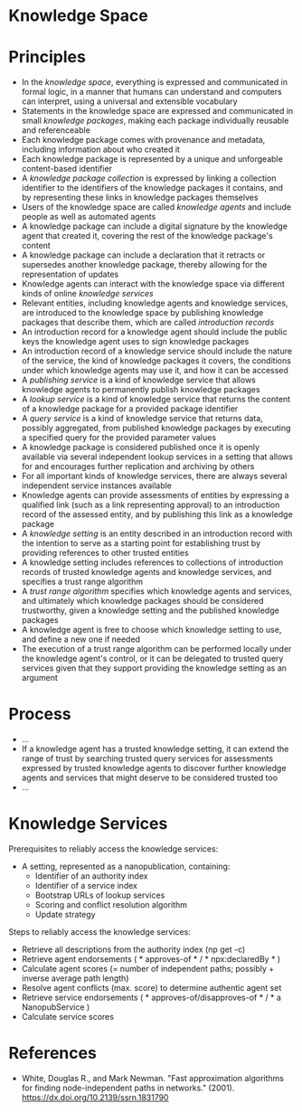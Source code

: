 Knowledge Space
===============

# Principles

- In the *knowledge space*, everything is expressed and communicated in formal logic, in a manner that humans can understand and computers can interpret, using a universal and extensible vocabulary
- Statements in the knowledge space are expressed and communicated in small *knowledge packages*, making each package individually reusable and referenceable
- Each knowledge package comes with provenance and metadata, including information about who created it
- Each knowledge package is represented by a unique and unforgeable content-based identifier
- A *knowledge package collection* is expressed by linking a collection identifier to the identifiers of the knowledge packages it contains, and by representing these links in knowledge packages themselves
- Users of the knowledge space are called *knowledge agents* and include people as well as automated agents
- A knowledge package can include a digital signature by the knowledge agent that created it, covering the rest of the knowledge package's content
- A knowledge package can include a declaration that it retracts or supersedes another knowledge package, thereby allowing for the representation of updates
- Knowledge agents can interact with the knowledge space via different kinds of online *knowledge services*
- Relevant entities, including knowledge agents and knowledge services, are introduced to the knowledge space by publishing knowledge packages that describe them, which are called *introduction records*
- An introduction record for a knowledge agent should include the public keys the knowledge agent uses to sign knowledge packages
- An introduction record of a knowledge service should include the nature of the service, the kind of knowledge packages it covers, the conditions under which knowledge agents may use it, and how it can be accessed
- A *publishing service* is a kind of knowledge service that allows knowledge agents to permanently publish knowledge packages
- A *lookup service* is a kind of knowledge service that returns the content of a knowledge package for a provided package identifier
- A *query service* is a kind of knowledge service that returns data, possibly aggregated, from published knowledge packages by executing a specified query for the provided parameter values
- A knowledge package is considered published once it is openly available via several independent lookup services in a setting that allows for and encourages further replication and archiving by others
- For all important kinds of knowledge services, there are always several independent service instances available
- Knowledge agents can provide assessments of entities by expressing a qualified link (such as a link representing approval) to an introduction record of the assessed entity, and by publishing this link as a knowledge package
- A *knowledge setting* is an entity described in an introduction record with the intention to serve as a starting point for establishing trust by providing references to other trusted entities
- A knowledge setting includes references to collections of introduction records of trusted knowledge agents and knowledge services, and specifies a trust range algorithm
- A *trust range algorithm* specifies which knowledge agents and services, and ultimately which knowledge packages should be considered trustworthy, given a knowledge setting and the published knowledge packages
- A knowledge agent is free to choose which knowledge setting to use, and define a new one if needed
- The execution of a trust range algorithm can be performed locally under the knowledge agent's control, or it can be delegated to trusted query services given that they support providing the knowledge setting as an argument

# Process

- ...
- If a knowledge agent has a trusted knowledge setting, it can extend the range of trust by searching trusted query services for assessments expressed by trusted knowledge agents to discover further knowledge agents and services that might deserve to be considered trusted too
- ...


# Knowledge Services

Prerequisites to reliably access the knowledge services:

- A setting, represented as a nanopublication, containing:
  - Identifier of an authority index
  - Identifier of a service index
  - Bootstrap URLs of lookup services
  - Scoring and conflict resolution algorithm
  - Update strategy

Steps to reliably access the knowledge services:

- Retrieve all descriptions from the authority index (np get -c)
- Retrieve agent endorsements ( * approves-of * / * npx:declaredBy * )
- Calculate agent scores (= number of independent paths; possibly + inverse average path length)
- Resolve agent conflicts (max. score) to determine authentic agent set
- Retrieve service endorsements ( * approves-of/disapproves-of * / * a NanopubService )
- Calculate service scores


# References

- White, Douglas R., and Mark Newman. "Fast approximation algorithms for finding node-independent paths in networks." (2001). https://dx.doi.org/10.2139/ssrn.1831790

